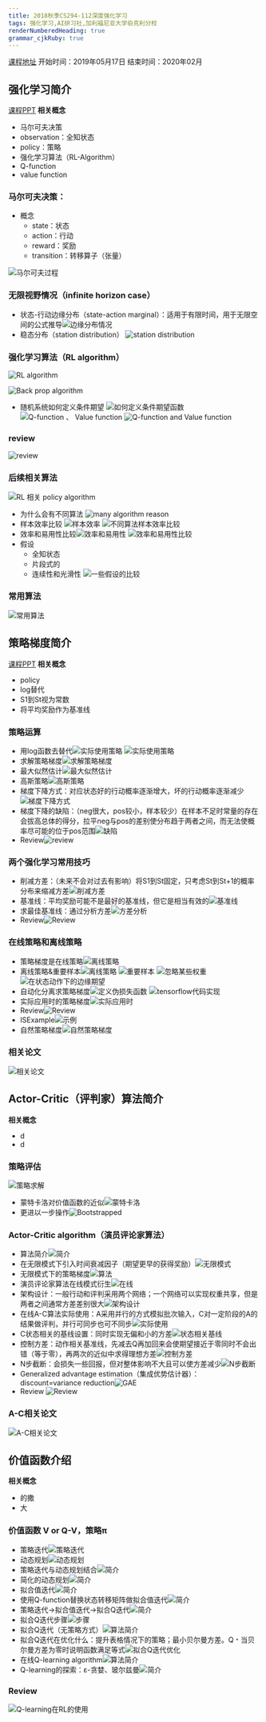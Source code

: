 ```yaml
---
title: 2018秋季CS294-112深度强化学习 
tags: 强化学习,AI研习社,加利福尼亚大学伯克利分校
renderNumberedHeading: true
grammar_cjkRuby: true
---
```

[课程地址](https://www.yanxishe.com/overseasCourse/30)
开始时间：2019年05月17日
结束时间：2020年02月

## 强化学习简介
[课程PPT](http://rail.eecs.berkeley.edu/deeprlcourse/static/slides/lec-4.pdf)
**相关概念**
- 马尔可夫决策
- observation：全知状态
- policy：策略
- 强化学习算法（RL-Algorithm）
- Q-function
- value function

### 马尔可夫决策：
- 概念
	- state：状态
	- action：行动
	- reward：奖励
	- transition：转移算子（张量）

![马尔可夫过程](https://gitee.com/knowmefly/little_book_maker/raw/master/小书匠/1578041604876.png)

### 无限视野情况（infinite horizon case）
- 状态-行动边缘分布（state-action marginal）：适用于有限时间，用于无限空间的公式推导![边缘分布情况](https://gitee.com/knowmefly/little_book_maker/raw/master/小书匠/1581566107123.png)
- 稳态分布（station distribution）
![station distribution](https://gitee.com/knowmefly/little_book_maker/raw/master/小书匠/1578194325741.png)
### 强化学习算法（RL algorithm）
![RL algorithm](https://gitee.com/knowmefly/little_book_maker/raw/master/小书匠/1578194677724.png)

![Back prop algorithm](https://gitee.com/knowmefly/little_book_maker/raw/master/小书匠/1578194978150.png)
- 随机系统如何定义条件期望
![如何定义条件期望函数](https://gitee.com/knowmefly/little_book_maker/raw/master/小书匠/1578195634912.png)
![Q-function 、 Value function](https://gitee.com/knowmefly/little_book_maker/raw/master/小书匠/1581577503032.png)
![Q-function and Value function](https://gitee.com/knowmefly/little_book_maker/raw/master/小书匠/1581577688958.png)
### review
![review](https://gitee.com/knowmefly/little_book_maker/raw/master/小书匠/1578196103106.png)
### 后续相关算法
![RL 相关 policy algorithm](https://gitee.com/knowmefly/little_book_maker/raw/master/小书匠/1578196462898.png)
- 为什么会有不同算法
![many algorithm reason](https://gitee.com/knowmefly/little_book_maker/raw/master/小书匠/1581580406083.png)
- 样本效率比较
![样本效率](https://gitee.com/knowmefly/little_book_maker/raw/master/小书匠/1578196832685.png)
![不同算法样本效率比较](https://gitee.com/knowmefly/little_book_maker/raw/master/小书匠/1581580616317.png)
- 效率和易用性比较![效率和易用性](https://gitee.com/knowmefly/little_book_maker/raw/master/小书匠/1581580917871.png)
![效率和易用性比较](https://gitee.com/knowmefly/little_book_maker/raw/master/小书匠/1581581052750.png)
- 假设
	- 全知状态
	- 片段式的
	- 连续性和光滑性
![一些假设的比较](https://gitee.com/knowmefly/little_book_maker/raw/master/小书匠/1578197243681.png)
### 常用算法
![常用算法](https://gitee.com/knowmefly/little_book_maker/raw/master/小书匠/1581581511524.png)

## 策略梯度简介
[课程PPT](http://rail.eecs.berkeley.edu/deeprlcourse/static/slides/lec-5.pdf)
**相关概念**
- policy
- log替代
- S1到St视为常数
- 将平均奖励作为基准线

### 策略运算
- 用log函数去替代![实际使用策略](https://gitee.com/knowmefly/little_book_maker/raw/master/小书匠/1581685828844.png)
![实际使用策略](https://gitee.com/knowmefly/little_book_maker/raw/master/小书匠/1581686129283.png)
- 求解策略梯度![求解策略梯度](https://gitee.com/knowmefly/little_book_maker/raw/master/小书匠/1581687263375.png)
- 最大似然估计![最大似然估计](https://gitee.com/knowmefly/little_book_maker/raw/master/小书匠/1581687397284.png)
- 高斯策略![高斯策略](https://gitee.com/knowmefly/little_book_maker/raw/master/小书匠/1581688654800.png)
- 梯度下降方式：对应状态好的行动概率逐渐增大，坏的行动概率逐渐减少![梯度下降方式](https://gitee.com/knowmefly/little_book_maker/raw/master/小书匠/1581688776806.png)
- 梯度下降的缺陷：（neg很大，pos较小，样本较少）在样本不足时常量的存在会拔高总体的得分，拉平neg与pos的差别使分布趋于两者之间，而无法使概率尽可能的位于pos范围![缺陷](https://gitee.com/knowmefly/little_book_maker/raw/master/小书匠/1581689249985.png)
- Review![review](https://gitee.com/knowmefly/little_book_maker/raw/master/小书匠/1581689567279.png)
### 两个强化学习常用技巧
- 削减方差：（未来不会对过去有影响）将S1到St固定，只考虑St到St+1的概率分布来缩减方差![削减方差](https://gitee.com/knowmefly/little_book_maker/raw/master/小书匠/1581690472471.png)
- 基准线：平均奖励可能不是最好的基准线，但它是相当有效的![基准线](https://gitee.com/knowmefly/little_book_maker/raw/master/小书匠/1581690805522.png)
- 求最佳基准线：通过分析方差![方差分析](https://gitee.com/knowmefly/little_book_maker/raw/master/小书匠/1581691219742.png)
- Review![Review](https://gitee.com/knowmefly/little_book_maker/raw/master/小书匠/1581691357968.png)

### 在线策略和离线策略
- 策略梯度是在线策略![离线策略](https://gitee.com/knowmefly/little_book_maker/raw/master/小书匠/1581691679919.png)
- 离线策略&重要样本![离线策略](https://gitee.com/knowmefly/little_book_maker/raw/master/小书匠/1581692034418.png)
![重要样本](https://gitee.com/knowmefly/little_book_maker/raw/master/小书匠/1581692218937.png)
![忽略某些权重](https://gitee.com/knowmefly/little_book_maker/raw/master/小书匠/1581692544771.png)
![在状态动作下的边缘期望](https://gitee.com/knowmefly/little_book_maker/raw/master/小书匠/1581692895467.png)
- 自动化分离求策略梯度![定义伪损失函数](https://gitee.com/knowmefly/little_book_maker/raw/master/小书匠/1581693187265.png)
![tensorflow代码实现](https://gitee.com/knowmefly/little_book_maker/raw/master/小书匠/1581693465532.png)
- 实际应用时的策略梯度![实际应用时](https://gitee.com/knowmefly/little_book_maker/raw/master/小书匠/1581693623183.png)
- Review![Review](https://gitee.com/knowmefly/little_book_maker/raw/master/小书匠/1581693735127.png)
- ISExample![示例](https://gitee.com/knowmefly/little_book_maker/raw/master/小书匠/1581694015418.png)
- 自然策略梯度![自然策略梯度](https://gitee.com/knowmefly/little_book_maker/raw/master/小书匠/1581694104730.png)

### 相关论文
![相关论文](https://gitee.com/knowmefly/little_book_maker/raw/master/小书匠/1581694273794.png)

## Actor-Critic（评判家）算法简介
**相关概念**
- d
- d

### 策略评估
![策略求解](https://gitee.com/knowmefly/little_book_maker/raw/master/小书匠/1581746930149.png)
- 蒙特卡洛对价值函数的近似![蒙特卡洛](https://gitee.com/knowmefly/little_book_maker/raw/master/小书匠/1581750700101.png)
- 更进以一步操作![Bootstrapped](https://gitee.com/knowmefly/little_book_maker/raw/master/小书匠/1581751606831.png)

### Actor-Critic algorithm（演员评论家算法）
- 算法简介![简介](https://gitee.com/knowmefly/little_book_maker/raw/master/小书匠/1581752280938.png)
- 在无限模式下引入时间衰减因子（期望更早的获得奖励）![无限模式](https://gitee.com/knowmefly/little_book_maker/raw/master/小书匠/1581752717710.png)
- 无限模式下的策略梯度![算法](https://gitee.com/knowmefly/little_book_maker/raw/master/小书匠/1581753276634.png)
- 演员评论家算法在线模式衍生![在线](https://gitee.com/knowmefly/little_book_maker/raw/master/小书匠/1581753796355.png)
- 架构设计：一般行动和评判采用两个网络；一个网络可以实现权重共享，但是两者之间通常方差差别很大![架构设计](https://gitee.com/knowmefly/little_book_maker/raw/master/小书匠/1581754178994.png)
- 在线A-C算法实际使用：A采用并行的方式模拟批次输入，C对一定阶段的A的结果做评判，并行可同步也可不同步![实际使用](https://gitee.com/knowmefly/little_book_maker/raw/master/小书匠/1581754407636.png)
- C状态相关的基线设置：同时实现无偏和小的方差![状态相关基线](https://gitee.com/knowmefly/little_book_maker/raw/master/小书匠/1581754834199.png)
- 控制方差：动作相关基准线，先减去Q再加回来会使期望接近于零同时不会出错（等于零），再两次的近似中求得理想方差![控制方差](https://gitee.com/knowmefly/little_book_maker/raw/master/小书匠/1581755373487.png)
- N步截断：会损失一些回报，但对整体影响不大且可以使方差减少![N步截断](https://gitee.com/knowmefly/little_book_maker/raw/master/小书匠/1581755792063.png) 
- Generalized advantage estimation（集成优势估计器）：discount=variance reduction![GAE](https://gitee.com/knowmefly/little_book_maker/raw/master/小书匠/1581756354593.png)
- Review ![Review](https://gitee.com/knowmefly/little_book_maker/raw/master/小书匠/1581756463693.png)

### A-C相关论文
![A-C相关论文](https://gitee.com/knowmefly/little_book_maker/raw/master/小书匠/1581757001919.png)

## 价值函数介绍
**相关概念**
- 的撒
- 大

### 价值函数 V or Q-V，策略π
- 策略迭代![策略迭代](https://gitee.com/knowmefly/little_book_maker/raw/master/小书匠/1582592407164.png)
- 动态规划![动态规划](https://gitee.com/knowmefly/little_book_maker/raw/master/小书匠/1582593479359.png)
- 策略迭代与动态规划结合![简介](https://gitee.com/knowmefly/little_book_maker/raw/master/小书匠/1582593753191.png)
- 简化的动态规划![简介](https://gitee.com/knowmefly/little_book_maker/raw/master/小书匠/1582594024637.png)
- 拟合值迭代![简介](https://gitee.com/knowmefly/little_book_maker/raw/master/小书匠/1582594283990.png)
- 使用Q-function替换状态转移矩阵做拟合值迭代![简介](https://gitee.com/knowmefly/little_book_maker/raw/master/小书匠/1582594668843.png)
- 策略迭代->拟合值迭代->拟合Q迭代![简介](https://gitee.com/knowmefly/little_book_maker/raw/master/小书匠/1582595081030.png)
- 拟合Q迭代步骤![步骤](https://gitee.com/knowmefly/little_book_maker/raw/master/小书匠/1582597112607.png)
- 拟合Q迭代（无策略方式）![算法简介](https://gitee.com/knowmefly/little_book_maker/raw/master/小书匠/1582597387917.png)
- 拟合Q迭代在优化什么：提升表格情况下的策略；最小贝尔曼方差。Q﹡当贝尔曼方差为零时说明函数满足等式![拟合Q迭代优化](https://gitee.com/knowmefly/little_book_maker/raw/master/小书匠/1582597883702.png)
- 在线Q-learning algorithm![算法简介](https://gitee.com/knowmefly/little_book_maker/raw/master/小书匠/1582598093774.png)
- Q-learning的探索：ε-贪婪、玻尔兹曼![简介](https://gitee.com/knowmefly/little_book_maker/raw/master/小书匠/1582598529885.png)

### Review
![Q-learning在RL的使用](https://gitee.com/knowmefly/little_book_maker/raw/master/小书匠/1582598769830.png)